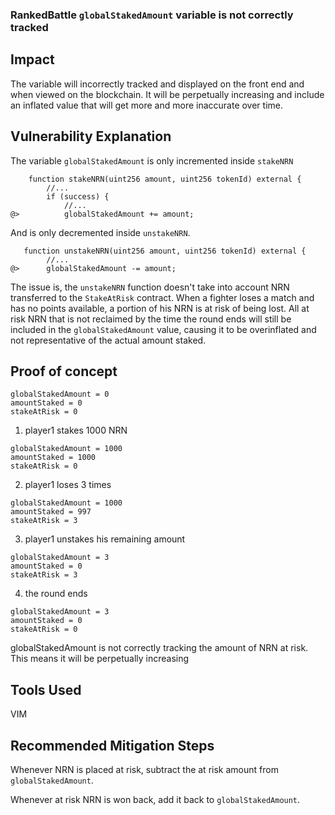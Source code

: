 ### RankedBattle ```globalStakedAmount``` variable is not correctly tracked
## Impact
The variable will incorrectly tracked and displayed on the front end and when viewed on the blockchain. It will be perpetually increasing and include an inflated value that will get more and more inaccurate over time.

## Vulnerability Explanation

The variable ```globalStakedAmount``` is only incremented inside ```stakeNRN```
```
    function stakeNRN(uint256 amount, uint256 tokenId) external {
        //...
        if (success) {
            //...
@>          globalStakedAmount += amount;
```
And is only decremented inside ```unstakeNRN```.

```
   function unstakeNRN(uint256 amount, uint256 tokenId) external {
        //...
@>      globalStakedAmount -= amount;
```

The issue is, the ```unstakeNRN``` function doesn't take into account NRN transferred to the ```StakeAtRisk``` contract. When a fighter loses a match and has no points available, a portion of his NRN is at risk of being lost. All at risk NRN that is not reclaimed by the time the round ends will still be included in the ```globalStakedAmount``` value, causing it to be overinflated and not representative of the actual amount staked.

## Proof of concept
```
globalStakedAmount = 0
amountStaked = 0
stakeAtRisk = 0
```
1. player1 stakes 1000 NRN
```
globalStakedAmount = 1000
amountStaked = 1000
stakeAtRisk = 0
```
2. player1 loses 3 times
```
globalStakedAmount = 1000
amountStaked = 997
stakeAtRisk = 3
```
3. player1 unstakes his remaining amount
```
globalStakedAmount = 3
amountStaked = 0
stakeAtRisk = 3
```
4. the round ends
```
globalStakedAmount = 3
amountStaked = 0
stakeAtRisk = 0
```
globalStakedAmount is not correctly tracking the amount of NRN at risk. This means it will be perpetually increasing
## Tools Used
VIM
## Recommended Mitigation Steps
Whenever NRN is placed at risk, subtract the at risk amount from ```globalStakedAmount```.

Whenever at risk NRN is won back, add it back to ```globalStakedAmount```.









